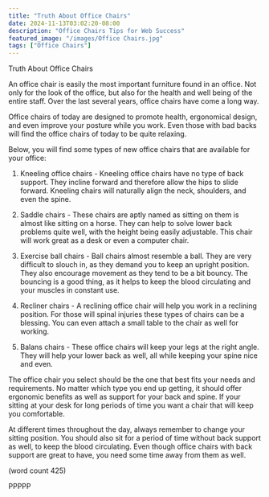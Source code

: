 ```yaml
---
title: "Truth About Office Chairs"
date: 2024-11-13T03:02:20-08:00
description: "Office Chairs Tips for Web Success"
featured_image: "/images/Office Chairs.jpg"
tags: ["Office Chairs"]
---
```


Truth About Office Chairs

An office chair is easily the most important
furniture found in an office.  Not only for the
look of the office, but also for the health and
well being of the entire staff.  Over the last
several years, office chairs have come a long
way.

Office chairs of today are designed to promote
health, ergonomical design, and even improve 
your posture while you work.  Even those with
bad backs will find the office chairs of today
to be quite relaxing.

Below, you will find some types of new office 
chairs that are available for your office:

1.  Kneeling office chairs - Kneeling office chairs
have no type of back support. They incline forward
and therefore allow the hips to slide forward.
Kneeling chairs will naturally align the neck,
shoulders, and even the spine.

2.  Saddle chairs - These chairs are aptly named
as sitting on them is almost like sitting on 
a horse.  They can help to solve lower back
problems quite well, with the height being easily
adjustable.  This chair will work great as a
desk or even a computer chair.

3.  Exercise ball chairs - Ball chairs almost
resemble a ball.  They are very difficult to 
slouch in, as they demand you to keep an upright
position.  They also encourage movement as they
tend to be a bit bouncy.  The bouncing is a good
thing, as it helps to keep the blood circulating
and your muscles in constant use.

4.  Recliner chairs - A reclining office chair 
will help you work in a reclining position.  For
those will spinal injuries these types of chairs
can be a blessing.  You can even attach a small
table to the chair as well for working.

5.  Balans chairs - These office chairs will keep 
your legs at the right angle.  They will help your
lower back as well, all while keeping your spine 
nice and even.

The office chair you select should be the one that
best fits your needs and requirements.  No matter
which type you end up getting, it should offer 
ergonomic benefits as well as support for your back
and spine.  If your sitting at your desk for long
periods of time you want a chair that will keep you
comfortable.

At different times throughout the day, always remember
to change your sitting position.  You should also 
sit for a period of time without back support as well,
to keep the blood circulating.  Even though office 
chairs with back support are great to have, you need
some time away from them as well.

(word count 425)

PPPPP
